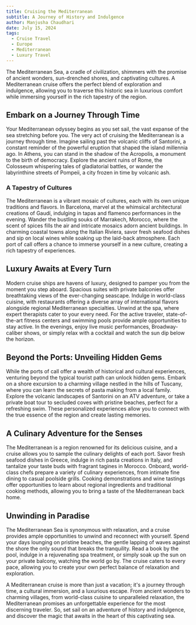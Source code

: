 ```yaml
---
title: Cruising the Mediterranean
subtitle: A Journey of History and Indulgence
author: Manjusha Chaudhari
date: July 15, 2024
tags:
  - Cruise Travel
  - Europe
  - Mediterranean
  - Luxury Travel
---
```


The Mediterranean Sea, a cradle of civilization, shimmers with the promise of ancient wonders, sun-drenched shores, and captivating cultures. A Mediterranean cruise offers the perfect blend of exploration and indulgence, allowing you to traverse this historic sea in luxurious comfort while immersing yourself in the rich tapestry of the region.

## Embark on a Journey Through Time

Your Mediterranean odyssey begins as you set sail, the vast expanse of the sea stretching before you. The very act of cruising the Mediterranean is a journey through time. Imagine sailing past the volcanic cliffs of Santorini, a constant reminder of the powerful eruption that shaped the island millennia ago. In Athens, you can stand in the shadow of the Acropolis, a monument to the birth of democracy. Explore the ancient ruins of Rome, the Colosseum whispering tales of gladiatorial battles, or wander the labyrinthine streets of Pompeii, a city frozen in time by volcanic ash.

### A Tapestry of Cultures

The Mediterranean is a vibrant mosaic of cultures, each with its own unique traditions and flavors. In Barcelona, marvel at the whimsical architectural creations of Gaudí, indulging in tapas and flamenco performances in the evening. Wander the bustling souks of Marrakech, Morocco, where the scent of spices fills the air and intricate mosaics adorn ancient buildings. In charming coastal towns along the Italian Riviera, savor fresh seafood dishes and sip on local wines while soaking up the laid-back atmosphere. Each port of call offers a chance to immerse yourself in a new culture, creating a rich tapestry of experiences.

## Luxury Awaits at Every Turn

Modern cruise ships are havens of luxury, designed to pamper you from the moment you step aboard. Spacious suites with private balconies offer breathtaking views of the ever-changing seascape. Indulge in world-class cuisine, with restaurants offering a diverse array of international flavors alongside regional Mediterranean specialties. Unwind at the spa, where expert therapists cater to your every need. For the active traveler, state-of-the-art fitness centers and swimming pools provide ample opportunities to stay active. In the evenings, enjoy live music performances, Broadway-caliber shows, or simply relax with a cocktail and watch the sun dip below the horizon.

## Beyond the Ports: Unveiling Hidden Gems

While the ports of call offer a wealth of historical and cultural experiences, venturing beyond the typical tourist path can unlock hidden gems. Embark on a shore excursion to a charming village nestled in the hills of Tuscany, where you can learn the secrets of pasta making from a local family. Explore the volcanic landscapes of Santorini on an ATV adventure, or take a private boat tour to secluded coves with pristine beaches, perfect for a refreshing swim. These personalized experiences allow you to connect with the true essence of the region and create lasting memories.

## A Culinary Adventure for the Senses

The Mediterranean is a region renowned for its delicious cuisine, and a cruise allows you to sample the culinary delights of each port. Savor fresh seafood dishes in Greece, indulge in rich pasta creations in Italy, and tantalize your taste buds with fragrant tagines in Morocco. Onboard, world-class chefs prepare a variety of culinary experiences, from intimate fine dining to casual poolside grills. Cooking demonstrations and wine tastings offer opportunities to learn about regional ingredients and traditional cooking methods, allowing you to bring a taste of the Mediterranean back home.

## Unwinding in Paradise

The Mediterranean Sea is synonymous with relaxation, and a cruise provides ample opportunities to unwind and reconnect with yourself. Spend your days lounging on pristine beaches, the gentle lapping of waves against the shore the only sound that breaks the tranquility. Read a book by the pool, indulge in a rejuvenating spa treatment, or simply soak up the sun on your private balcony, watching the world go by. The cruise caters to every pace, allowing you to create your own perfect balance of relaxation and exploration.

A Mediterranean cruise is more than just a vacation; it's a journey through time, a cultural immersion, and a luxurious escape. From ancient wonders to charming villages, from world-class cuisine to unparalleled relaxation, the Mediterranean promises an unforgettable experience for the most discerning traveler. So, set sail on an adventure of history and indulgence, and discover the magic that awaits in the heart of this captivating sea.
